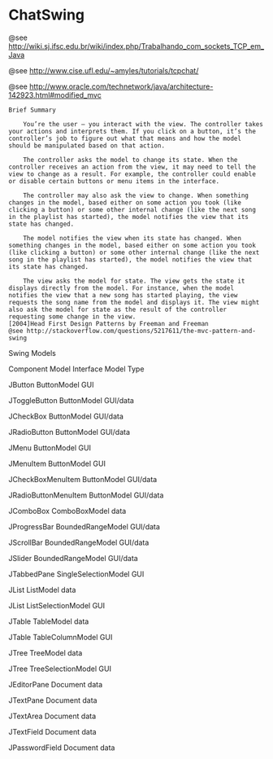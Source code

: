 # ChatSwing

@see http://wiki.sj.ifsc.edu.br/wiki/index.php/Trabalhando_com_sockets_TCP_em_Java

@see http://www.cise.ufl.edu/~amyles/tutorials/tcpchat/

@see http://www.oracle.com/technetwork/java/architecture-142923.html#modified_mvc




    Brief Summary

        You’re the user — you interact with the view. The controller takes your actions and interprets them. If you click on a button, it’s the controller’s job to figure out what that means and how the model should be manipulated based on that action.
        
        The controller asks the model to change its state. When the controller receives an action from the view, it may need to tell the view to change as a result. For example, the controller could enable or disable certain buttons or menu items in the interface.
        
        The controller may also ask the view to change. When something changes in the model, based either on some action you took (like clicking a button) or some other internal change (like the next song in the playlist has started), the model notifies the view that its state has changed.
        
        The model notifies the view when its state has changed. When something changes in the model, based either on some action you took (like clicking a button) or some other internal change (like the next song in the playlist has started), the model notifies the view that its state has changed.
        
        The view asks the model for state. The view gets the state it displays directly from the model. For instance, when the model notifies the view that a new song has started playing, the view requests the song name from the model and displays it. The view might also ask the model for state as the result of the controller requesting some change in the view.
    [2004]Head First Design Patterns by Freeman and Freeman
    @see http://stackoverflow.com/questions/5217611/the-mvc-pattern-and-swing    
    



Swing Models

Component 	Model Interface 	Model Type

JButton 	ButtonModel 	GUI

JToggleButton 	ButtonModel 	GUI/data

JCheckBox 	ButtonModel 	GUI/data

JRadioButton 	ButtonModel 	GUI/data

JMenu 	ButtonModel 	GUI

JMenuItem 	ButtonModel 	GUI

JCheckBoxMenuItem 	ButtonModel 	GUI/data

JRadioButtonMenuItem 	ButtonModel 	GUI/data

JComboBox 	ComboBoxModel 	data

JProgressBar 	BoundedRangeModel 	GUI/data

JScrollBar 	BoundedRangeModel 	GUI/data

JSlider 	BoundedRangeModel 	GUI/data

JTabbedPane 	SingleSelectionModel 	GUI

JList 	ListModel 	data

JList 	ListSelectionModel 	GUI

JTable 	TableModel 	data

JTable 	TableColumnModel 	GUI

JTree 	TreeModel 	data

JTree 	TreeSelectionModel 	GUI

JEditorPane 	Document 	data

JTextPane 	Document 	data

JTextArea 	Document 	data

JTextField 	Document 	data

JPasswordField 	Document 	data 
